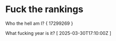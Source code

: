 # Fuck the rankings

Who the hell am I?
{ 17299269 }

What fucking year is it?
[ 2025-03-30T17:10:00Z ]
